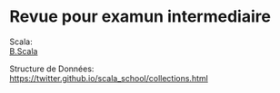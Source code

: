 # Revue pour examun intermediaire


Scala:  
[B.Scala](../B.Scala)

Structure de Données:  
https://twitter.github.io/scala_school/collections.html
